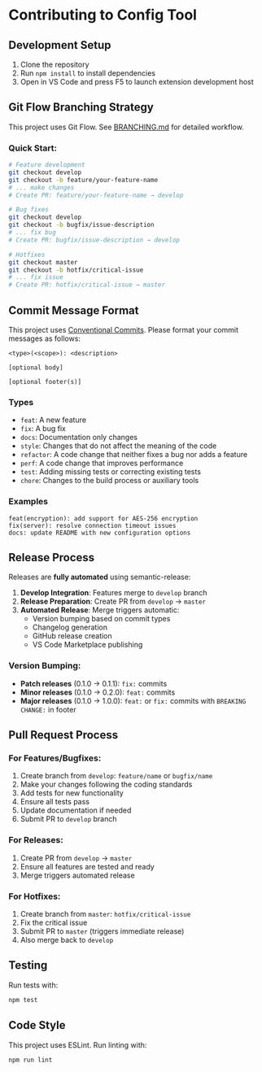 # Contributing to Config Tool

## Development Setup

1. Clone the repository
2. Run `npm install` to install dependencies
3. Open in VS Code and press F5 to launch extension development host

## Git Flow Branching Strategy

This project uses Git Flow. See [BRANCHING.md](BRANCHING.md) for detailed workflow.

### Quick Start:
```bash
# Feature development
git checkout develop
git checkout -b feature/your-feature-name
# ... make changes
# Create PR: feature/your-feature-name → develop

# Bug fixes
git checkout develop
git checkout -b bugfix/issue-description
# ... fix bug
# Create PR: bugfix/issue-description → develop

# Hotfixes
git checkout master
git checkout -b hotfix/critical-issue
# ... fix issue
# Create PR: hotfix/critical-issue → master
```

## Commit Message Format

This project uses [Conventional Commits](https://conventionalcommits.org/). Please format your commit messages as follows:

```
<type>(<scope>): <description>

[optional body]

[optional footer(s)]
```

### Types
- `feat`: A new feature
- `fix`: A bug fix
- `docs`: Documentation only changes
- `style`: Changes that do not affect the meaning of the code
- `refactor`: A code change that neither fixes a bug nor adds a feature
- `perf`: A code change that improves performance
- `test`: Adding missing tests or correcting existing tests
- `chore`: Changes to the build process or auxiliary tools

### Examples
```
feat(encryption): add support for AES-256 encryption
fix(server): resolve connection timeout issues
docs: update README with new configuration options
```

## Release Process

Releases are **fully automated** using semantic-release:

1. **Develop Integration**: Features merge to `develop` branch
2. **Release Preparation**: Create PR from `develop` → `master`
3. **Automated Release**: Merge triggers automatic:
   - Version bumping based on commit types
   - Changelog generation
   - GitHub release creation
   - VS Code Marketplace publishing

### Version Bumping:
- **Patch releases** (0.1.0 → 0.1.1): `fix:` commits
- **Minor releases** (0.1.0 → 0.2.0): `feat:` commits  
- **Major releases** (0.1.0 → 1.0.0): `feat:` or `fix:` commits with `BREAKING CHANGE:` in footer

## Pull Request Process

### For Features/Bugfixes:
1. Create branch from `develop`: `feature/name` or `bugfix/name`
2. Make your changes following the coding standards
3. Add tests for new functionality
4. Ensure all tests pass
5. Update documentation if needed
6. Submit PR to `develop` branch

### For Releases:
1. Create PR from `develop` → `master`
2. Ensure all features are tested and ready
3. Merge triggers automated release

### For Hotfixes:
1. Create branch from `master`: `hotfix/critical-issue`
2. Fix the critical issue
3. Submit PR to `master` (triggers immediate release)
4. Also merge back to `develop`

## Testing

Run tests with:
```bash
npm test
```

## Code Style

This project uses ESLint. Run linting with:
```bash
npm run lint
```